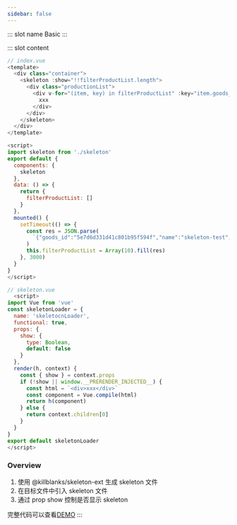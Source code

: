 ```yaml
---
sidebar: false
---
```


<common-demoItem></common-demoItem>
::: slot name
Basic
:::

::: slot content
<common-demoCode>
<effect-basic-index></effect-basic-index>

  <div slot="codeText">

```js
// index.vue
<template>
  <div class="container">
    <skeleton :show="!!filterProductList.length">
      <div class="productionList">
        <div v-for="(item, key) in filterProductList" :key="item.goods_id + key" class="production">
          xxx
        </div>
      </div>
    </skeleton>
  </div>
</template>

<script>
import skeleton from './skeleton'
export default {
  components: {
    skeleton
  },
  data: () => {
    return {
      filterProductList: []
    }
  },
  mounted() {
    setTimeout(() => {
      const res = JSON.parse(
        `{"goods_id":"5e7d6d331d41c801b95f594f","name":"skeleton-test","photo":"https://o-static.ihago.net/ikxd/e62403ac0d365c57b4dbc1a0ab7e9cf4/128.png","svga_photo":"","tag":"new","type":1,"type":1805,"real_price":199,"price":299,"discount":8000,"update_time":1594695268}`
      )
      this.filterProductList = Array(10).fill(res)
    }, 3000)
  }
}
</script>
```

```js
// skeleton.vue
  <script>
import Vue from 'vue'
const skeletonLoader = {
  name: 'skeletocnLoader',
  functional: true,
  props: {
    show: {
      type: Boolean,
      default: false
    }
  },
  render(h, context) {
    const { show } = context.props
    if (!show || window.__PRERENDER_INJECTED__) {
      const html = `<div>xxx</div>`
      const component = Vue.compile(html)
      return h(component)
    } else {
      return context.children[0]
    }
  }
}
export default skeletonLoader
</script>
```

  </div>
</common-demoCode>

### Overview

1. 使用 @killblanks/skeleton-ext 生成 skeleton 文件
2. 在目标文件中引入 skeleton 文件
3. 通过 prop show 控制是否显示 skeleton

完整代码可以查看[DEMO](https://github.com/warpcgd/killblanks/blob/main/packages/docs%26demo/docs/.vuepress/components/effect/basic/index.vue)
:::

```

```
